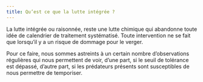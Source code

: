 ```yaml
---
title: Qu’est ce que la lutte intégrée ?
---
```


La lutte intégrée ou raisonnée, reste une lutte chimique qui abandonne toute idée de calendrier de traitement systématisé. Toute intervention ne se fait que lorsqu’il y a un risque de dommage pour le verger.

Pour ce faire, nous sommes astreints à un certain nombre d’observations régulières qui nous permettent de voir, d’une part, si le seuil de tolérance est dépassé, d’autre part, si les prédateurs présents sont susceptibles de nous permettre de temporiser.
